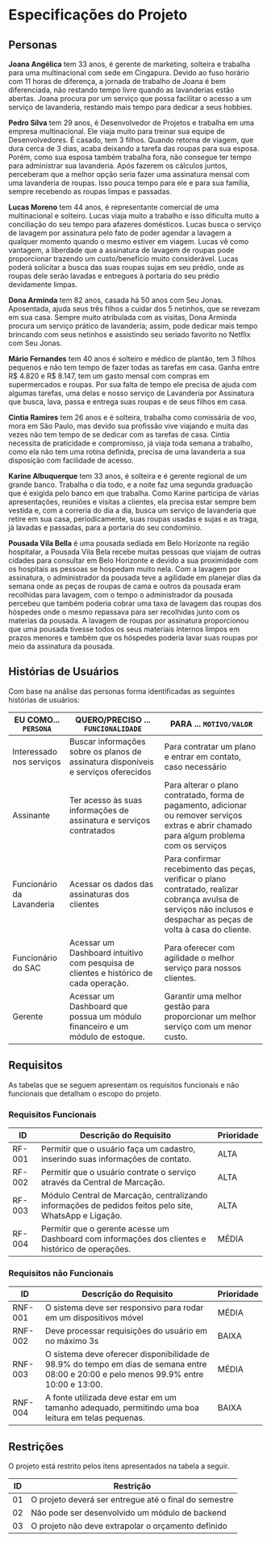 # Especificações do Projeto

## Personas

**Joana Angélica** tem 33 anos, é gerente de marketing, solteira e trabalha para uma multinacional com sede em Cingapura. Devido ao fuso horário com 11 horas de diferença, a jornada de trabalho de Joana é bem diferenciada, não restando tempo livre quando as lavanderias estão abertas. Joana procura por um serviço que possa facilitar o acesso a um serviço de lavanderia, restando mais tempo para dedicar a seus hobbies.

**Pedro Silva** tem 29 anos, é Desenvolvedor de Projetos e trabalha em uma empresa multinacional. Ele viaja muito para treinar sua equipe de Desenvolvedores. É casado, tem 3 filhos. Quando retorna de viagem, que dura cerca de 3 dias, acaba deixando a tarefa das roupas para sua esposa. Porém, como sua esposa também trabalha fora, não consegue ter tempo para administrar sua lavanderia. Após fazerem os cálculos juntos, perceberam que a melhor opção seria fazer uma assinatura mensal com uma lavanderia de roupas. Isso pouca tempo para ele e para sua família, sempre recebendo as roupas limpas e passadas.

**Lucas Moreno** tem 44 anos, é representante comercial de uma multinacional e solteiro.
Lucas viaja muito a trabalho e isso dificulta muito a conciliação do seu tempo para afazeres domésticos. Lucas busca o serviço de lavagem por assinatura pelo fato de poder agendar a lavagem a qualquer momento quando o mesmo estiver em viagem. Lucas vê como vantagem, a liberdade que a assinatura de lavagem de roupas pode proporcionar trazendo um custo/benefício muito considerável. Lucas poderá solicitar a busca das suas roupas sujas em seu prédio, onde as roupas dele serão lavadas e entregues à portaria do seu prédio devidamente limpas.

**Dona Arminda** tem 82 anos, casada há 50 anos com Seu Jonas. Aposentada, ajuda seus três filhos a cuidar dos 5 netinhos, que se revezam em sua casa. Sempre muito atribulada com as visitas, Dona Arminda procura um serviço prático de lavanderia; assim, pode dedicar mais tempo brincando com seus netinhos e assistindo seu seriado favorito no Netflix com Seu Jonas.

**Mário Fernandes** tem 40 anos é solteiro e médico de plantão, tem 3 filhos pequenos e não tem tempo de fazer todas as tarefas em casa. Ganha entre R$ 4.820 e R$ 8.147, tem um gasto mensal com compras em supermercados e roupas. Por sua falta de tempo ele precisa de ajuda com algumas tarefas, uma delas e nosso serviço de Lavanderia por Assinatura que busca, lava, passa e entrega suas roupas e de seus filhos em casa.

**Cintia Ramires** tem 26 anos e é solteira, trabalha como comissária de voo, mora em São Paulo, mas devido sua profissão vive viajando e muita das vezes não tem tempo de se dedicar com as tarefas de casa. Cintia necessita de praticidade e compromisso, já viaja toda semana a trabalho, como ela não tem uma rotina definida, precisa de uma lavanderia a sua disposição com facilidade de acesso.

**Karine Albuquerque** tem 33 anos, é solteira e é gerente regional de um grande banco. Trabalha o dia todo, e a noite faz uma segunda graduação que é exigida pelo banco em que trabalha. Como Karine participa de várias apresentações, reuniões e visitas a clientes, ela precisa estar sempre bem vestida e, com a correria do dia a dia, busca um serviço de lavanderia que retire em sua casa, periodicamente, suas roupas usadas e sujas e as traga, já lavadas e passadas, para a portaria do seu condomínio.

**Pousada Vila Bella** é uma pousada sediada em Belo Horizonte na região hospitalar, a Pousada Vila Bela recebe muitas pessoas que viajam de outras cidades para consultar em Belo Horizonte e devido a sua proximidade com os hospitais as pessoas se hospedam muito nela. Com a lavagem por assinatura, o administrador da pousada teve a agilidade em planejar dias da semana onde as peças de roupas de cama e outros da pousada eram recolhidas para lavagem, com o tempo o administrador da pousada percebeu que também poderia cobrar uma taxa de lavagem das roupas dos hóspedes onde o mesmo repassava para ser recolhidas junto com os materias da pousada. A lavagem de roupas por assinatura proporcionou que uma pousada tivesse todos os seus materiais internos limpos em prazos menores e também que os hóspedes poderia lavar suas roupas por meio da assinatura da pousada.

## Histórias de Usuários

Com base na análise das personas forma identificadas as seguintes histórias de usuários:

|EU COMO... `PERSONA`| QUERO/PRECISO ... `FUNCIONALIDADE`|PARA ... `MOTIVO/VALOR`                   |
|--------------------|-----------------------------------|------------------------------------------|
|Interessado nos serviços      | Buscar informações sobre os planos de assinatura disponíveis e serviços oferecidos | Para contratar um plano e entrar em contato, caso necessário |
|Assinante        | Ter acesso às suas informações de assinatura e serviços contratados | Para alterar o plano contratado, forma de pagamento, adicionar ou remover serviços extras e abrir chamado para algum problema com os serviços |
|Funcionário da Lavanderia|Acessar os dados das assinaturas dos clientes|Para confirmar recebimento das peças, verificar o plano contratado, realizar cobrança avulsa de serviços não inclusos e despachar as peças de volta à casa do cliente.
|Funcionário do SAC  | Acessar um Dashboard intuitivo com pesquisa de clientes e histórico de cada operação. | Para oferecer com agilidade o melhor serviço para nossos clientes. 
|Gerente |Acessar um Dashboard que possua um módulo financeiro e um módulo de estoque.  |Garantir uma melhor gestão para proporcionar um melhor serviço com um menor custo. |

## Requisitos

As tabelas que se seguem apresentam os requisitos funcionais e não funcionais que detalham o escopo do projeto.

### Requisitos Funcionais

|ID    | Descrição do Requisito  | Prioridade |
|------|-----------------------------------------|----|
|RF-001| Permitir que o usuário faça um cadastro, inserindo suas informações de contato. | ALTA | 
|RF-002| Permitir que o usuário contrate o serviço através da Central de Marcação. | ALTA |
|RF-003| Módulo Central de Marcação, centralizando informações de pedidos feitos pelo site, WhatsApp e Ligação. | ALTA |
|RF-004| Permitir que o gerente acesse um Dashboard com informações dos clientes e histórico de operações. | MÉDIA |

### Requisitos não Funcionais

|ID     | Descrição do Requisito  |Prioridade |
|-------|-------------------------|----|
|RNF-001| O sistema deve ser responsivo para rodar em um dispositivos móvel | MÉDIA | 
|RNF-002| Deve processar requisições do usuário em no máximo 3s | BAIXA | 
|RNF-003| O sistema deve oferecer disponibilidade de 98.9% do tempo em dias de semana entre 08:00 e 20:00 e pelo menos 99.9% entre 10:00 e 13:00. | MÉDIA |
|RNF-004| A fonte utilizada deve estar em um tamanho adequado, permitindo uma boa leitura em telas pequenas. | BAIXA | 


## Restrições

O projeto está restrito pelos itens apresentados na tabela a seguir.

|ID| Restrição                                             |
|--|-------------------------------------------------------|
|01| O projeto deverá ser entregue até o final do semestre |
|02| Não pode ser desenvolvido um módulo de backend        |
|03| O projeto não deve extrapolar o orçamento definido    |
